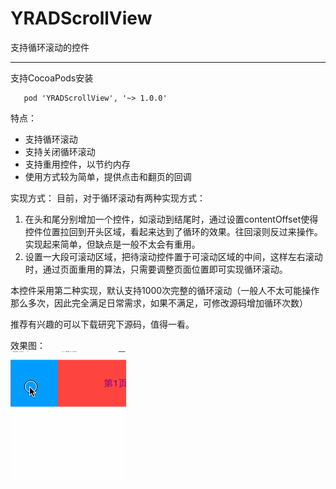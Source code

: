# YRADScrollView
支持循环滚动的控件

---
支持CocoaPods安装

	   pod 'YRADScrollView', '~> 1.0.0'


特点：  

* 支持循环滚动  
* 支持关闭循环滚动  
* 支持重用控件，以节约内存  
* 使用方式较为简单，提供点击和翻页的回调

实现方式：
目前，对于循环滚动有两种实现方式：  

1. 在头和尾分别增加一个控件，如滚动到结尾时，通过设置contentOffset使得控件位置拉回到开头区域，看起来达到了循环的效果。往回滚则反过来操作。实现起来简单，但缺点是一般不太会有重用。    
2. 设置一大段可滚动区域，把待滚动控件置于可滚动区域的中间，这样左右滚动时，通过页面重用的算法，只需要调整页面位置即可实现循环滚动。

本控件采用第二种实现，默认支持1000次完整的循环滚动（一般人不太可能操作那么多次，因此完全满足日常需求，如果不满足，可修改源码增加循环次数）  

推荐有兴趣的可以下载研究下源码，值得一看。

效果图：  
![效果图](YRADScrollView动画图.gif "效果图")